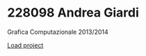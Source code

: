 228098 Andrea Giardi
============================================
Grafica Computazionale 2013/2014

[Load project](http://jhard.altervista.org/)
